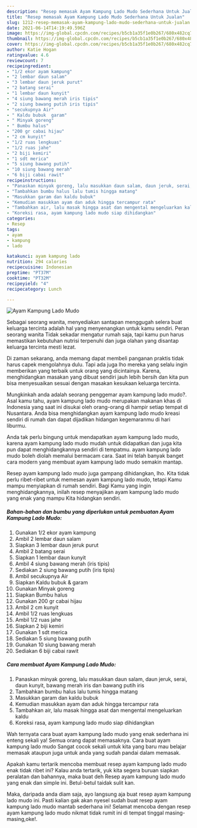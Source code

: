 ```yaml
---
description: "Resep memasak Ayam Kampung Lado Mudo Sederhana Untuk Jualan"
title: "Resep memasak Ayam Kampung Lado Mudo Sederhana Untuk Jualan"
slug: 1212-resep-memasak-ayam-kampung-lado-mudo-sederhana-untuk-jualan
date: 2021-06-14T14:19:49.596Z
image: https://img-global.cpcdn.com/recipes/b5cb1a35f1e0b267/680x482cq70/ayam-kampung-lado-mudo-foto-resep-utama.jpg
thumbnail: https://img-global.cpcdn.com/recipes/b5cb1a35f1e0b267/680x482cq70/ayam-kampung-lado-mudo-foto-resep-utama.jpg
cover: https://img-global.cpcdn.com/recipes/b5cb1a35f1e0b267/680x482cq70/ayam-kampung-lado-mudo-foto-resep-utama.jpg
author: Katie Hogan
ratingvalue: 4.6
reviewcount: 7
recipeingredient:
- "1/2 ekor ayam kampung"
- "2 lembar daun salam"
- "3 lembar daun jeruk purut"
- "2 batang serai"
- "1 lembar daun kunyit"
- "4 siung bawang merah iris tipis"
- "2 siung bawang putih iris tipis"
- "secukupnya Air"
- " Kaldu bubuk  garam"
- " Minyak goreng"
- " Bumbu halus"
- "200 gr cabai hijau"
- "2 cm kunyit"
- "1/2 ruas lengkuas"
- "1/2 ruas jahe"
- "2 biji kemiri"
- "1 sdt merica"
- "5 siung bawang putih"
- "10 siung bawang merah"
- "6 biji cabai rawit"
recipeinstructions:
- "Panaskan minyak goreng, lalu masukkan daun salam, daun jeruk, serai, daun kunyit, bawang merah iris dan bawang putih iris"
- "Tambahkan bumbu halus lalu tumis hingga matang"
- "Masukkan garam dan kaldu bubuk"
- "Kemudian masukkan ayam dan aduk hingga tercampur rata"
- "Tambahkan air, lalu masak hingga asat dan mengental mengeluarkan kaldu"
- "Koreksi rasa, ayam kampung lado mudo siap dihidangkan"
categories:
- Resep
tags:
- ayam
- kampung
- lado

katakunci: ayam kampung lado 
nutrition: 294 calories
recipecuisine: Indonesian
preptime: "PT37M"
cooktime: "PT32M"
recipeyield: "4"
recipecategory: Lunch

---
```



![Ayam Kampung Lado Mudo](https://img-global.cpcdn.com/recipes/b5cb1a35f1e0b267/680x482cq70/ayam-kampung-lado-mudo-foto-resep-utama.jpg)

Sebagai seorang wanita, menyediakan santapan menggugah selera buat keluarga tercinta adalah hal yang menyenangkan untuk kamu sendiri. Peran seorang  wanita Tidak sekadar mengatur rumah saja, tapi kamu pun harus memastikan kebutuhan nutrisi terpenuhi dan juga olahan yang disantap keluarga tercinta mesti lezat.

Di zaman  sekarang, anda memang dapat membeli panganan praktis tidak harus capek mengolahnya dulu. Tapi ada juga lho mereka yang selalu ingin memberikan yang terbaik untuk orang yang dicintainya. Karena, menghidangkan masakan yang dibuat sendiri jauh lebih bersih dan kita pun bisa menyesuaikan sesuai dengan masakan kesukaan keluarga tercinta. 



Mungkinkah anda adalah seorang penggemar ayam kampung lado mudo?. Asal kamu tahu, ayam kampung lado mudo merupakan makanan khas di Indonesia yang saat ini disukai oleh orang-orang di hampir setiap tempat di Nusantara. Anda bisa menghidangkan ayam kampung lado mudo kreasi sendiri di rumah dan dapat dijadikan hidangan kegemaranmu di hari liburmu.

Anda tak perlu bingung untuk mendapatkan ayam kampung lado mudo, karena ayam kampung lado mudo mudah untuk didapatkan dan juga kita pun dapat menghidangkannya sendiri di tempatmu. ayam kampung lado mudo boleh diolah memalui bermacam cara. Saat ini telah banyak banget cara modern yang membuat ayam kampung lado mudo semakin mantap.

Resep ayam kampung lado mudo juga gampang dihidangkan, lho. Kita tidak perlu ribet-ribet untuk memesan ayam kampung lado mudo, tetapi Kamu mampu menyiapkan di rumah sendiri. Bagi Kamu yang ingin menghidangkannya, inilah resep menyajikan ayam kampung lado mudo yang enak yang mampu Kita hidangkan sendiri.

<!--inarticleads1-->

##### Bahan-bahan dan bumbu yang diperlukan untuk pembuatan Ayam Kampung Lado Mudo:

1. Gunakan 1/2 ekor ayam kampung
1. Ambil 2 lembar daun salam
1. Siapkan 3 lembar daun jeruk purut
1. Ambil 2 batang serai
1. Siapkan 1 lembar daun kunyit
1. Ambil 4 siung bawang merah (iris tipis)
1. Sediakan 2 siung bawang putih (iris tipis)
1. Ambil secukupnya Air
1. Siapkan  Kaldu bubuk &amp; garam
1. Gunakan  Minyak goreng
1. Siapkan  Bumbu halus
1. Gunakan 200 gr cabai hijau
1. Ambil 2 cm kunyit
1. Ambil 1/2 ruas lengkuas
1. Ambil 1/2 ruas jahe
1. Siapkan 2 biji kemiri
1. Gunakan 1 sdt merica
1. Sediakan 5 siung bawang putih
1. Gunakan 10 siung bawang merah
1. Sediakan 6 biji cabai rawit




<!--inarticleads2-->

##### Cara membuat Ayam Kampung Lado Mudo:

1. Panaskan minyak goreng, lalu masukkan daun salam, daun jeruk, serai, daun kunyit, bawang merah iris dan bawang putih iris
1. Tambahkan bumbu halus lalu tumis hingga matang
1. Masukkan garam dan kaldu bubuk
1. Kemudian masukkan ayam dan aduk hingga tercampur rata
1. Tambahkan air, lalu masak hingga asat dan mengental mengeluarkan kaldu
1. Koreksi rasa, ayam kampung lado mudo siap dihidangkan




Wah ternyata cara buat ayam kampung lado mudo yang enak sederhana ini enteng sekali ya! Semua orang dapat memasaknya. Cara buat ayam kampung lado mudo Sangat cocok sekali untuk kita yang baru mau belajar memasak ataupun juga untuk anda yang sudah pandai dalam memasak.

Apakah kamu tertarik mencoba membuat resep ayam kampung lado mudo enak tidak ribet ini? Kalau anda tertarik, yuk kita segera buruan siapkan peralatan dan bahannya, maka buat deh Resep ayam kampung lado mudo yang enak dan simple ini. Betul-betul taidak sulit kan. 

Maka, daripada anda diam saja, ayo langsung aja buat resep ayam kampung lado mudo ini. Pasti kalian gak akan nyesel sudah buat resep ayam kampung lado mudo mantab sederhana ini! Selamat mencoba dengan resep ayam kampung lado mudo nikmat tidak rumit ini di tempat tinggal masing-masing,oke!.

